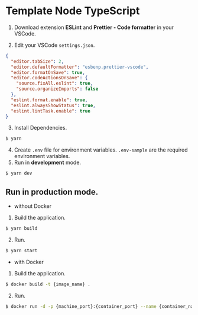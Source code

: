 # Template Node TypeScript

1. Download extension **ESLint** and **Prettier - Code formatter** in your VSCode.

2. Edit your VSCode `settings.json`.

```json
{
  "editor.tabSize": 2,
  "editor.defaultFormatter": "esbenp.prettier-vscode",
  "editor.formatOnSave": true,
  "editor.codeActionsOnSave": {
    "source.fixAll.eslint": true,
    "source.organizeImports": false
  },
  "eslint.format.enable": true,
  "eslint.alwaysShowStatus": true,
  "eslint.lintTask.enable": true
}
```

3. Install Dependencies.

```bash
$ yarn
```

4. Create `.env` file for environment variables. `.env-sample` are the required environment variables.
5. Run in **development** mode.

```bash
$ yarn dev
```

## Run in **production** mode.

- without Docker

1. Build the application.

```bash
$ yarn build
```

2. Run.

```bash
$ yarn start
```

- with Docker

1. Build the application.

```bash
$ docker build -t {image_name} .
```

2. Run.

```bash
$ docker run -d -p {machine_port}:{container_port} --name {container_name} {image}
```

